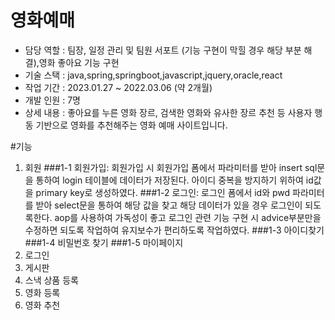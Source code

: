# 영화예매
- 담당 역할 : 팀장, 일정 관리 및 팀원 서포트 (기능 구현이 막힐 경우 해당 부분 해결),영화 좋아요 기능 구현
- 기술 스택 : java,spring,springboot,javascript,jquery,oracle,react
- 작업 기간 : 2023.01.27 ~ 2022.03.06 (약 2개월)
- 개발 인원 : 7명
- 상세 내용 : 좋아요를 누른 영화 장르, 검색한 영화와 유사한 장르 추천 등 사용자 행동 기반으로 영화를 추천해주는 영화 예매 사이트입니다.

#기능
1. 회원
   ###1-1 회원가입: 회원가입 시 회원가입 폼에서 파라미터를 받아 insert sql문을 통하여 login 테이블에 데이터가 저장된다. 아이디 중복을 방지하기 위하여 id값을 primary key로 생성하였다.
   ###1-2 로그인: 로그인 폼에서 id와 pwd 파라미터를 받아 select문을 통하여 해당 값을 찾고 해당 데이터가 있을 경우 로그인이 되도록한다. aop를 사용하여 가독성이 좋고 로그인 관련 기능 구현 시 advice부분만을
   수정하면 되도록 작업하여 유지보수가 편리하도록 작업하였다.
   ###1-3 아이디찾기
   ###1-4 비밀번호 찾기
   ###1-5 마이페이지
3. 로그인
4. 게시판
5. 스낵 상품 등록
6. 영화 등록
7. 영화 추천
